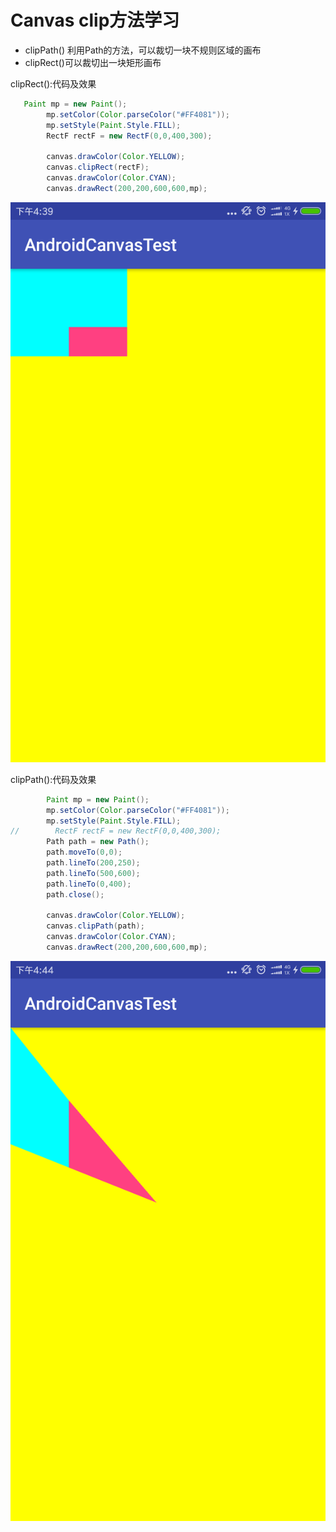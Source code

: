 # Canvas clip方法学习

* clipPath\(\) 利用Path的方法，可以裁切一块不规则区域的画布
* clipRect\(\)可以裁切出一块矩形画布

clipRect\(\):代码及效果

```java
   Paint mp = new Paint();
        mp.setColor(Color.parseColor("#FF4081"));
        mp.setStyle(Paint.Style.FILL);
        RectF rectF = new RectF(0,0,400,300);

        canvas.drawColor(Color.YELLOW);
        canvas.clipRect(rectF);
        canvas.drawColor(Color.CYAN);
        canvas.drawRect(200,200,600,600,mp);
```

![](/assets/device-2017-08-04-163955.png)

clipPath\(\):代码及效果

```java
        Paint mp = new Paint();
        mp.setColor(Color.parseColor("#FF4081"));
        mp.setStyle(Paint.Style.FILL);
//        RectF rectF = new RectF(0,0,400,300);
        Path path = new Path();
        path.moveTo(0,0);
        path.lineTo(200,250);
        path.lineTo(500,600);
        path.lineTo(0,400);
        path.close();

        canvas.drawColor(Color.YELLOW);
        canvas.clipPath(path);
        canvas.drawColor(Color.CYAN);
        canvas.drawRect(200,200,600,600,mp);
```

![](/assets/device-2017-08-04-164422.png)

